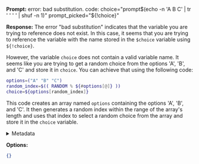 **Prompt:**
error: bad substitution. code: choice="prompt$(echo -n 'A B C' | tr ' ' '
' | shuf -n 1)"
  prompt_picked="${!choice}"

**Response:**
The error "bad substitution" indicates that the variable you are trying to reference does not exist. In this case, it seems that you are trying to reference the variable with the name stored in the `$choice` variable using `${!choice}`.

However, the variable `choice` does not contain a valid variable name. It seems like you are trying to get a random choice from the options 'A', 'B', and 'C' and store it in `choice`. You can achieve that using the following code:

```bash
options=("A" "B" "C")
random_index=$(( RANDOM % ${#options[@]} ))
choice=${options[random_index]}
```

This code creates an array named `options` containing the options 'A', 'B', and 'C'. It then generates a random index within the range of the array's length and uses that index to select a random choice from the array and store it in the `choice` variable.

<details><summary>Metadata</summary>

- Duration: 16694 ms
- Datetime: 2023-10-18T09:15:38.367676
- Model: gpt-3.5-turbo-0613

</details>

**Options:**
```json
{}
```

